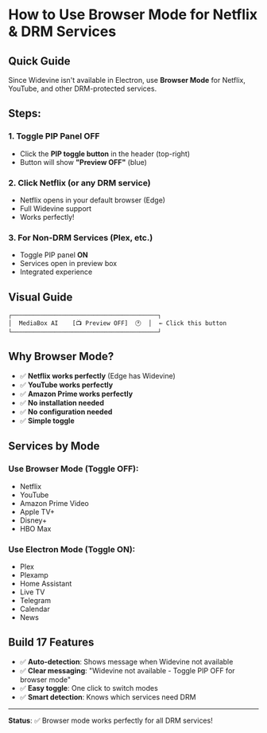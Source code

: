 # How to Use Browser Mode for Netflix & DRM Services

## Quick Guide

Since Widevine isn't available in Electron, use **Browser Mode** for Netflix, YouTube, and other DRM-protected services.

## Steps:

### 1. **Toggle PIP Panel OFF**
- Click the **PIP toggle button** in the header (top-right)
- Button will show **"Preview OFF"** (blue)

### 2. **Click Netflix (or any DRM service)**
- Netflix opens in your default browser (Edge)
- Full Widevine support
- Works perfectly!

### 3. **For Non-DRM Services (Plex, etc.)**
- Toggle PIP panel **ON**
- Services open in preview box
- Integrated experience

## Visual Guide

```
┌─────────────────────────────────────────┐
│  MediaBox AI    [📺 Preview OFF]  🕐  │  ← Click this button
└─────────────────────────────────────────┘
```

## Why Browser Mode?

- ✅ **Netflix works perfectly** (Edge has Widevine)
- ✅ **YouTube works perfectly**
- ✅ **Amazon Prime works perfectly**
- ✅ **No installation needed**
- ✅ **No configuration needed**
- ✅ **Simple toggle**

## Services by Mode

### Use Browser Mode (Toggle OFF):
- Netflix
- YouTube
- Amazon Prime Video
- Apple TV+
- Disney+
- HBO Max

### Use Electron Mode (Toggle ON):
- Plex
- Plexamp
- Home Assistant
- Live TV
- Telegram
- Calendar
- News

## Build 17 Features

- ✅ **Auto-detection**: Shows message when Widevine not available
- ✅ **Clear messaging**: "Widevine not available - Toggle PIP OFF for browser mode"
- ✅ **Easy toggle**: One click to switch modes
- ✅ **Smart detection**: Knows which services need DRM

---

**Status**: ✅ Browser mode works perfectly for all DRM services!


